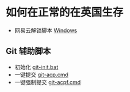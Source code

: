 # 如何在正常的在英国生存

- 网易云解锁脚本 [Windows](netease-music-unlock.cmd)

## Git 辅助脚本

- 初始化 [git-init.bat](git-init.bat) <!-- TODO: 统一为 .cmd -->
- 一键提交 [git-acp.cmd](git-acp.cmd)
- 一键强制提交 [git-acpf.cmd](git-acpf.cmd)

